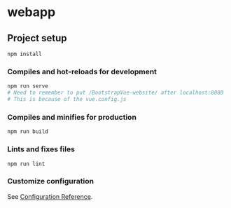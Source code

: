 # webapp

## Project setup
```
npm install
```

### Compiles and hot-reloads for development
```bash
npm run serve
# Need to remember to put /BootstrapVue-website/ after localhost:8080
# This is because of the vue.config.js
```
### Compiles and minifies for production
```
npm run build
```

### Lints and fixes files
```
npm run lint
```

### Customize configuration
See [Configuration Reference](https://cli.vuejs.org/config/).
